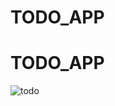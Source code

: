 # TODO_APP
# TODO_APP
![todo](https://github.com/mkaragoz01/TODO_APP/assets/127658520/a276f698-b27f-4297-bdd6-44b3679e69ca)
